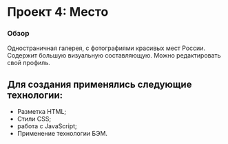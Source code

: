 # Проект 4: Место

### Обзор

Одностраничная галерея, с фотографиями красивых мест России. Содержит большую визуальную составляющую. Можно редактировать свой профиль.

## Для создания применялись следующие технологии: ##

* Разметка HTML;
* Стили CSS;
* работа с JavaScript;
* Применение технологии БЭМ.

